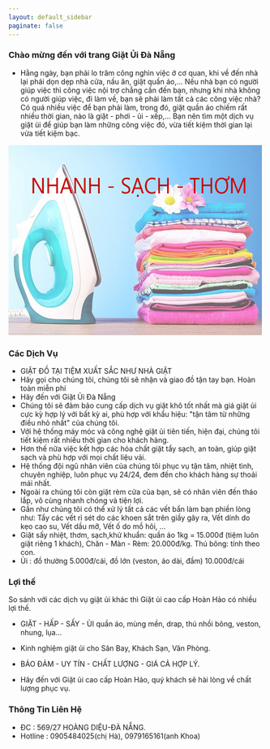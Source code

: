 ```yaml
---
layout: default_sidebar
paginate: false
---
```


### Chào mừng đến với trang Giặt Ủi Đà Nẵng
* Hằng ngày, bạn phải lo trăm công nghìn việc ở cơ quan, khi về đến nhà lại phải dọn dẹp nhà cửa, nấu ăn, giặt quần áo,... Nếu nhà bạn có người giúp việc thì công việc nội trợ chẳng cần đến bạn, nhưng khi nhà không có người giúp việc, đi làm về, bạn sẽ phải làm tất cả các công việc nhà? Có quá nhiều việc để bạn phải làm, trong đó, giặt quần áo chiếm rất nhiều thời gian, nào là giặt - phơi - ủi - xếp,... Bạn nên tìm một dịch vụ giặt ủi để giúp bạn làm những công việc đó, vừa tiết kiệm thời gian lại vừa tiết kiệm bạc.

![fido u2f](/assets/a.png)

### Các Dịch Vụ

* GIẶT ĐỒ TẠI TIỆM XUẤT SẮC NHƯ NHÀ GIẶT 
* Hãy gọi cho chúng tôi, chúng tôi sẽ nhận và giao đồ tận tay bạn. Hoàn toàn miễn phí 
* Hãy đến với Giặt Ủi Đà Nẵng
* Chúng tôi sẽ đảm bảo cung cấp dịch vụ giặt khô tốt nhất mà giá giặt ủi cực kỳ hợp lý với bất kỳ ai, phù hợp với khẩu hiệu: "tận tâm từ những điều nhỏ nhất" của chúng tôi.
* Với hệ thống máy móc và công nghệ giặt ủi tiên tiến, hiện đại, chúng tôi tiết kiệm rất nhiều thời gian cho khách hàng.
* Hơn thế nữa việc kết hợp các hóa chất giặt tẩy sạch, an toàn, giúp giặt sạch và phù hợp với mọi chất liệu vải.
* Hệ thống đội ngũ nhân viên của chúng tôi phục vụ tận tâm, nhiệt tình, chuyên nghiệp, luôn phục vụ 24/24, đem đến cho khách hàng sự thoải mái nhất.
* Ngoài ra chúng tôi còn giặt rèm cửa của bạn, sẽ có nhân viên đến tháo lắp, vô cùng nhanh chóng và tiện lợi.
* Gần như chúng tôi có thể xử lý tất cả các vết bẩn làm bạn phiền lòng như: Tẩy các vết rỉ sét do các khoen sắt trên giầy gây ra, Vết dính do kẹo cao su, Vết dầu mỡ, Vết ố do mồ hôi, ...
* Giặt sấy nhiệt, thơm, sạch,khử khuẩn: quần áo 1kg = 15.000đ (tiệm luôn giặt riêng 1 khách), Chăn - Màn - Rèm: 20.000đ/kg. Thú bông: tính theo con. 
* Ủi : đồ thường 5.000đ/cái, đồ lớn (veston, áo dài, đầm) 10.000đ/cái

### Lợi thế

So sánh với các dịch vụ giặt ủi khác thì Giặt ủi cao cấp Hoàn Hảo có nhiều lợi thế.

* GIẶT - HẤP - SẤY - ỦI quần áo, mùng mền, drap, thú nhồi bông, veston, nhung, lụa... 

* Kinh nghiệm giặt ủi cho Sân Bay, Khách Sạn, Văn Phòng.

* BẢO ĐẢM - UY TÍN - CHẤT LƯỢNG - GIÁ CẢ HỢP LÝ.
    
* Hãy đến với Giặt ủi cao cấp Hoàn Hảo, quý khách sẽ hài lòng về chất lượng phục vụ.

### Thông Tin Liên Hệ

* ĐC : 569/27 HOÀNG DIỆU-ĐÀ NẴNG.
* Hotline : 0905484025(chị Hà), 0979165161(anh Khoa)